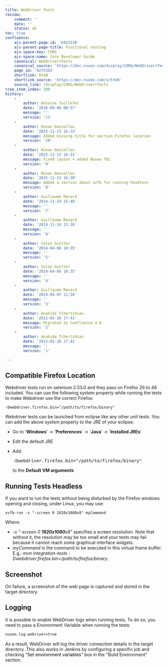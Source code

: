 ```yaml
---
title: WebDriver Tests
review:
    comment: ''
    date: ''
    status: ok
toc: true
confluence:
    ajs-parent-page-id: '6422538'
    ajs-parent-page-title: Functional testing
    ajs-space-key: CORG
    ajs-space-name: Core Developer Guide
    canonical: WebDriver+Tests
    canonical_source: 'https://doc.nuxeo.com/display/CORG/WebDriver+Tests'
    page_id: '9275365'
    shortlink: 5YeN
    shortlink_source: 'https://doc.nuxeo.com/x/5YeN'
    source_link: /display/CORG/WebDriver+Tests
tree_item_index: 200
history:
    -
        author: Antoine Taillefer
        date: '2016-09-06 08:57'
        message: ''
        version: '11'
    -
        author: Ronan Daniellou
        date: '2015-11-13 16:33'
        message: Added missing title for section Firefox location
        version: '10'
    -
        author: Ronan Daniellou
        date: '2015-11-13 16:31'
        message: Fixed layout + added Nuxeo TOC
        version: '9'
    -
        author: Ronan Daniellou
        date: '2015-11-13 16:30'
        message: Added a section about xvfb for running headless
        version: '8'
    -
        author: Guillaume Renard
        date: '2014-11-24 15:40'
        message: ''
        version: '7'
    -
        author: Guillaume Renard
        date: '2014-11-24 15:39'
        message: ''
        version: '6'
    -
        author: Solen Guitter
        date: '2014-04-08 10:35'
        message: ''
        version: '5'
    -
        author: Solen Guitter
        date: '2014-04-08 10:35'
        message: ''
        version: '4'
    -
        author: Guillaume Renard
        date: '2014-04-07 11:58'
        message: ''
        version: '3'
    -
        author: Anahide Tchertchian
        date: '2012-01-20 17:41'
        message: Migrated to Confluence 4.0
        version: '2'
    -
        author: Anahide Tchertchian
        date: '2012-01-20 17:41'
        message: ''
        version: '1'

---
```

## Compatible Firefox Location

Webdriver tests run on selenium 2.53.0 and they pass on Firefox 26 to 46 included. You can use the following system property while running the tests to make Webdriver use the correct Firefox:

```
-Dwebdriver.firefox.bin="/path/to/firefox/binary"
```

Webdriver tests can be launched from eclipse like any other unit tests. You can add the above system property to the JRE of your eclipse:

*   Go to '**Windows**' -> '**Preferences**' -> '**Java**' -> '**Installed JREs**'
*   Edit the default JRE
*   Add

    <pre>-Dwebdriver.firefox.bin="/path/to/firefox/binary"</pre>

    to the **Default VM arguments**

## Running Tests Headless

If you want to run the tests without being disturbed by the Firefox windows opening and closing, under Linux, you may use:

```
xvfb-run -s "-screen 0 1920x1080x8" myCommand
```

Where:

*   _-s "-screen 0 **1920x1080**x8"_ specifies a screen resolution. Note that without it, the resolution may be too small and your tests may fail because it cannot reach some graphical interface widgets.
*   _myCommand_ is the command to be executed in this virtual frame buffer. E.g.: _mvn integration-tests -Dwebdriver.firefox.bin=/path/to/firefox/binary_.

## Screenshot

On failure, a screenshot of the web page is captured and stored in the target directory.

## Logging

It is possible to enable WebDriver logs when running tests. To do so, you need to pass a Environment Variable when running the tests:

```xml
nuxeo.log.webriver=true
```

As a result, WebDriver will log the driver connection details in the target directory. This also works in Jenkins by configuring a specific job and checking "<span style="color: rgb(0,0,0);">Set environment variables</span>" box in the "Build Environment" section.
